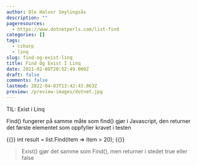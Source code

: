 ```yaml
---
author: Ole Halvor Smylingsås
description: ""
pageresources:
  - https://www.dotnetperls.com/list-find
categories: []
tags:
  - csharp
  - linq
slug: find-og-exist-linq
title: Find Og Exist I Linq
date: 2021-02-08T20:52:49.000Z
draft: false
comments: false
lastmod: 2022-04-03T13:42:43.863Z
preview: /preview-images/dotnet.jpg
---
```


TIL: Exist i Linq
<!--more-->
Find() fungerer på samme måte som find() gjør i Javascript, den returner det første elementet som oppfyller kravet i testen

{{<highlight c>}}
int result = list.Find(item => item > 20);
{{</highlight>}}

> Exist() gjør det samme som Find(), men returner i stedet true eller false
